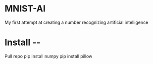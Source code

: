 # MNIST-AI
My first attempt at creating a number recognizing artificial intelligence

# Install --
Pull repo
pip install numpy
pip install pillow
